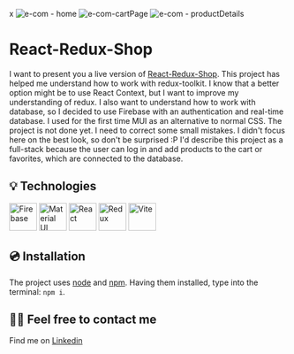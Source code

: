 x
![e-com - home](https://github.com/user-attachments/assets/0d8bf0bf-00db-457f-a873-98de0fc40524)
![e-com-cartPage](https://github.com/user-attachments/assets/cb59d894-28d9-4817-ba0f-e6ca3451e5c8)
![e-com - productDetails](https://github.com/user-attachments/assets/fd679d51-a0c8-4783-8b7b-484a2378ad12)




# React-Redux-Shop
I want to present you a live version of [React-Redux-Shop](https://react-redux-firebase-app.netlify.app).
This project has helped me understand how to work with redux-toolkit. I know that a better option might be to use React Context, but I want to improve my understanding of redux.
I also want to understand how to work with database, so I decided to use Firebase with an authentication and real-time database. I used for the first time MUI as an alternative to normal CSS.
The project is not done yet. I need to correct some small mistakes. I didn't focus here on the best look, so don't be surprised :P
I'd describe this project as a full-stack because the user can log in and add products to the cart or favorites, which are connected to the database. 

## 💡 Technologies
<div><img width="50" src="https://user-images.githubusercontent.com/25181517/189716855-2c69ca7a-5149-4647-936d-780610911353.png" alt="Firebase" title="Firebase"/>
	<img width="50" src="https://user-images.githubusercontent.com/25181517/189716630-fe6c084c-6c66-43af-aa49-64c8aea4a5c2.png" alt="Material UI" title="Material UI"/>
	<img width="50" src="https://user-images.githubusercontent.com/25181517/183897015-94a058a6-b86e-4e42-a37f-bf92061753e5.png" alt="React" title="React"/>
	<img width="50" src="https://user-images.githubusercontent.com/25181517/187896150-cc1dcb12-d490-445c-8e4d-1275cd2388d6.png" alt="Redux" title="Redux"/>
	<img width="50" src="https://github-production-user-asset-6210df.s3.amazonaws.com/62091613/261395532-b40892ef-efb8-4b0e-a6b5-d1cfc2f3fc35.png" alt="Vite" title="Vite"/>
</div>

## 💿 Installation                       
 The project uses [node](https://nodejs.org/en/) and [npm](https://www.npmjs.com/). Having them installed, type into the terminal: `npm i`.
 
## 🙋‍♂️ Feel free to contact me
Find me on [Linkedin](https://www.linkedin.com/in/fryderyk-jellinek/) 
